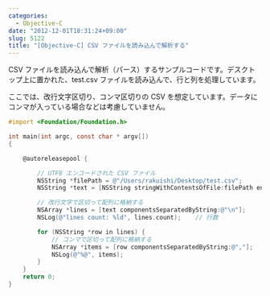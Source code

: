 ```yaml
---
categories:
  - Objective-C
date: "2012-12-01T18:31:24+09:00"
slug: 5122
title: "[Objective-C] CSV ファイルを読み込んで解析する"
---
```


CSV ファイルを読み込んで解析（パース）するサンプルコードです。デスクトップ上に置かれた、test.csv ファイルを読み込んで、行と列を処理しています。

ここでは、改行文字区切り、コンマ区切りの CSV を想定しています。データにコンマが入っている場合などは考慮していません。

```objective-c
#import <Foundation/Foundation.h>

int main(int argc, const char * argv[])
{

    @autoreleasepool {

        // UTF8 エンコードされた CSV ファイル
        NSString *filePath = @"/Users/rakuishi/Desktop/test.csv";
        NSString *text = [NSString stringWithContentsOfFile:filePath encoding:NSUTF8StringEncoding error:nil];

        // 改行文字で区切って配列に格納する
        NSArray *lines = [text componentsSeparatedByString:@"\n"];
        NSLog(@"lines count: %ld", lines.count);    // 行数

        for (NSString *row in lines) {
            // コンマで区切って配列に格納する
            NSArray *items = [row componentsSeparatedByString:@","];
            NSLog(@"%@", items);
        }
    }
    return 0;
}
```
